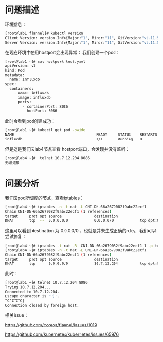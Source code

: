# 问题描述
环境信息：
```bash
[root@lab1 flannel]# kubectl version
Client Version: version.Info{Major:"1", Minor:"11", GitVersion:"v1.11.5", GitCommit:"753b2dbc622f5cc417845f0ff8a77f539a4213ea", GitTreeState:"clean", BuildDate:"2018-11-26T14:41:50Z", GoVersion:"go1.10.3", Compiler:"gc", Platform:"linux/amd64"}
Server Version: version.Info{Major:"1", Minor:"11", GitVersion:"v1.11.5", GitCommit:"753b2dbc622f5cc417845f0ff8a77f539a4213ea", GitTreeState:"clean", BuildDate:"2018-11-26T14:31:35Z", GoVersion:"go1.10.3", Compiler:"gc", Platform:"linux/amd64"}
```
在现在环境中使用hostport会出现异常：
我们创建一个pod：
```bash
[root@lab1 ~]# cat hostport-test.yaml
apiVersion: v1
kind: Pod
metadata:
  name: influxdb
spec:
  containers:
    - name: influxdb
      image: influxdb
      ports:
        - containerPort: 8086
          hostPort: 8086
```
此时会看到pod创建成功：
```bash
[root@lab1 ~]# kubectl get pod -owide
NAME                                      READY     STATUS    RESTARTS   AGE       IP             NODE      NOMINATED NODE
influxdb                                  1/1       Running   0          2h        10.244.3.254   lab4      <none>

```
但是这是我们去lab4节点查看 hostport端口，会发现并没有监听：
```bash
[root@lab4 ~]#  telnet 10.7.12.204 8086
无法连接
```
# 问题分析

我们去pod所调度的节点，查看iptables：
```bash
[root@lab4 ~]# iptables -n -t nat -L CNI-DN-66a2679082f9abc22ecf1
Chain CNI-DN-66a2679082f9abc22ecf1 (1 references)
target     prot opt source               destination
DNAT       tcp  --  0.0.0.0/0            0.0.0.0/0            tcp dpt:8086 to:10.244.3.254:8086
```
这里可以看到 destination 为 0.0.0.0/0  ，也就是并未生成正确的rule。
我们可以尝试修复：
```bash
[root@lab4 ~]# iptables -t nat -R  CNI-DN-66a2679082f9abc22ecf1 1 -p tcp -d 10.7.12.204 --dport 8086 -j DNAT --to-destination 10.244.3.254:8086
[root@lab4 ~]# iptables -n -t nat -L CNI-DN-66a2679082f9abc22ecf1
Chain CNI-DN-66a2679082f9abc22ecf1 (1 references)
target     prot opt source               destination
DNAT       tcp  --  0.0.0.0/0            10.7.12.204          tcp dpt:8086 to:10.244.3.254:8086
```
此时：
```bash
[root@lab1 ~]# telnet 10.7.12.204 8086
Trying 10.7.12.204...
Connected to 10.7.12.204.
Escape character is '^]'.
^C^C^C^C}
Connection closed by foreign host.
```

相关issue：

https://github.com/coreos/flannel/issues/1019

https://github.com/kubernetes/kubernetes/issues/65976
